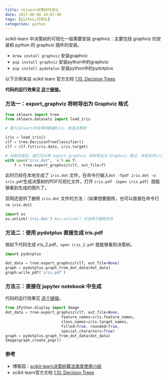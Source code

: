 ```yaml
---
title: sklearn决策树可视化
date: 2017-06-08 10:07:48
tags: [python,可视化]
categories: python
---
```


scikit-learn 中决策树的可视化一般需要安装 graphviz：主要包括 graphviz 的安装和 python 的 graphviz 插件的安装。

- `brew install graphviz` 安装graphviz
- `pip install graphviz` 安装python中的graphviz
- `pip install pydotplus` 安装python中的pydotplus

以下示例来自 scikit learn 官方文档 [1.10. Decision Trees](http://scikit-learn.org/stable/modules/tree.html#decision-trees)

**代码的运行效果见 [这个链接](https://ywtail.github.io/python/%E5%8F%AF%E8%A7%86%E5%8C%96/2_sklearn%E5%86%B3%E7%AD%96%E6%A0%91%E5%8F%AF%E8%A7%86%E5%8C%96.html)。**


### 方法一：export_graphviz 将树导出为 Graphviz 格式

```python
from sklearn import tree
from sklearn.datasets import load_iris

# 载入sklearn中自带的数据Iris，构造决策树

iris = load_iris()
clf = tree.DecisionTreeClassifier()
clf = clf.fit(iris.data, iris.target)

# 训练完成后，我们可以用 export_graphviz 将树导出为 Graphviz 格式，存到文件iris.dot中
with open("iris.dot", 'w') as f:
    f = tree.export_graphviz(clf, out_file=f)
```

此时已经在本地生成了 `iris.dot` 文件，在命令行输入`dot -Tpdf iris.dot -o iris.pdf`生成决策树的PDF可视化文件，打开 `iris.pdf` （`open iris.pdf`）就能够看到生成的图片了。

官网还提供了删除 `iris.dot` 文件的方法：（如果想要删除，也可以直接在命令行`rm iris.dot`）

```python
import os
os.unlink('iris.dot') #os.unlink() 方法用于删除文件
```

### 方法二：使用 pydotplus 直接生成 iris.pdf

按如下代码生成 iris_2.pdf，`open iris_2.pdf` 就能够看到决策树。
```python
import pydotplus

dot_data = tree.export_graphviz(clf, out_file=None)
graph = pydotplus.graph_from_dot_data(dot_data)
graph.write_pdf('iris.pdf')
```

### 方法三：直接在 jupyter notebook 中生成

代码的运行效果见 [这个链接](https://ywtail.github.io/python/%E5%8F%AF%E8%A7%86%E5%8C%96/2_sklearn%E5%86%B3%E7%AD%96%E6%A0%91%E5%8F%AF%E8%A7%86%E5%8C%96.html)。

```python
from IPython.display import Image  
dot_data = tree.export_graphviz(clf, out_file=None, 
                         feature_names=iris.feature_names,  
                         class_names=iris.target_names,  
                         filled=True, rounded=True,  
                         special_characters=True)  
graph = pydotplus.graph_from_dot_data(dot_data)  
Image(graph.create_png())  
```

### 参考
- 博客园：[scikit-learn决策树算法类库使用小结](http://www.cnblogs.com/pinard/p/6056319.html)
- scikit learn官方文档 [1.10. Decision Trees](http://scikit-learn.org/stable/modules/tree.html#decision-trees)